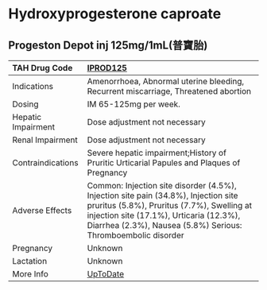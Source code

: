 # Hydroxyprogesterone caproate

## Progeston Depot inj 125mg/1mL(普寶胎)

| TAH Drug Code      | [IPROD125](https://www.tahsda.org.tw/drugs/hissearch.php?drug_code=IPROD125)                                                                                                                                                                 |
|:-------------------|:---------------------------------------------------------------------------------------------------------------------------------------------------------------------------------------------------------------------------------------------|
| Indications        | Amenorrhoea, Abnormal uterine bleeding, Recurrent miscarriage, Threatened abortion                                                                                                                                                           |
| Dosing             | IM 65-125mg per week.                                                                                                                                                                                                                        |
| Hepatic Impairment | Dose adjustment not necessary                                                                                                                                                                                                                |
| Renal Impairment   | Dose adjustment not necessary                                                                                                                                                                                                                |
| Contraindications  | Severe hepatic impairment;History of Pruritic Urticarial Papules and Plaques of Pregnancy                                                                                                                                                    |
| Adverse Effects    | Common: Injection site disorder (4.5%), Injection site pain (34.8%), Injection site pruritus (5.8%), Pruritus (7.7%), Swelling at injection site (17.1%), Urticaria (12.3%), Diarrhea (2.3%), Nausea (5.8%) Serious: Thromboembolic disorder |
| Pregnancy          | Unknown                                                                                                                                                                                                                                      |
| Lactation          | Unknown                                                                                                                                                                                                                                      |
| More Info          | [UpToDate](https://www.uptodate.com/contents/hydroxyprogesterone-caproate-drug-information)                                                                                                                                                  |

